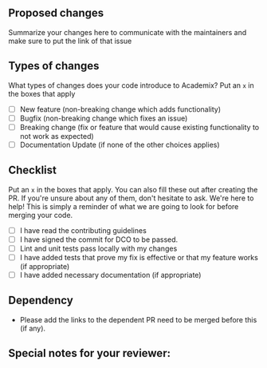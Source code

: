<!--  Thanks for sending a pull request!  -->

## Proposed changes

Summarize your changes here to communicate with the maintainers and make sure to put the link of that issue

## Types of changes

What types of changes does your code introduce to Academix? Put an `x` in the boxes that apply

- [ ] New feature (non-breaking change which adds functionality)
- [ ] Bugfix (non-breaking change which fixes an issue)
- [ ] Breaking change (fix or feature that would cause existing functionality to not work as expected)
- [ ] Documentation Update (if none of the other choices applies)

## Checklist

Put an `x` in the boxes that apply. You can also fill these out after creating the PR. If you're unsure about any of them, don't hesitate to ask. We're here to help! This is simply a reminder of what we are going to look for before merging your code.

- [ ] I have read the contributing guidelines
- [ ] I have signed the commit for DCO to be passed.
- [ ] Lint and unit tests pass locally with my changes
- [ ] I have added tests that prove my fix is effective or that my feature works (if appropriate)
- [ ] I have added necessary documentation (if appropriate)

## Dependency

- Please add the links to the dependent PR need to be merged before this (if any).

## Special notes for your reviewer:
